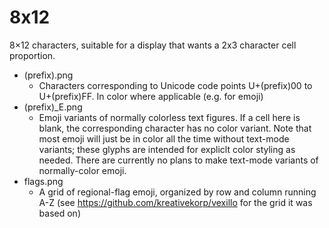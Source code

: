  # 8x12

8×12 characters, suitable for a display that wants a 2x3 character cell proportion.

* (prefix).png
  * Characters corresponding to Unicode code points U+(prefix)00 to U+(prefix)FF. In color where applicable (e.g. for emoji)
* (prefix)_E.png
  * Emoji variants of normally colorless text figures. If a cell here is blank, the corresponding character has no color variant. Note that most emoji will just be in color all the time without text-mode variants; these glyphs are intended for expliclt color styling as needed. There are currently no plans to make text-mode variants of normally-color emoji.
* flags.png
  * A grid of regional-flag emoji, organized by row and column running A-Z (see <https://github.com/kreativekorp/vexillo> for the grid it was based on)
